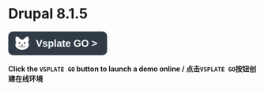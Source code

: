 # Drupal 8.1.5

<a href="https://www.vsplate.com/?docker-compose=https://github.com/vsplate/dcenvs/drupal/8.1.5"><img alt="VSPLATE GO" src="https://raw.githubusercontent.com/vsplate/images/master/vsgo_btn.png" width="200px"></a>

**Click the `VSPLATE GO` button to launch a demo online / 点击`VSPLATE GO`按钮创建在线环境**